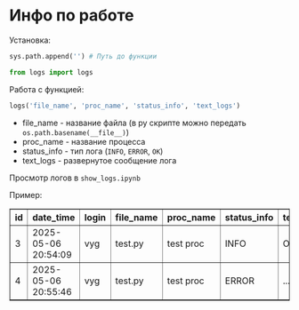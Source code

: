 # Инфо по работе

Установка:
```py
sys.path.append('') # Путь до функции

from logs import logs
```

Работа с функцией:
```py
logs('file_name', 'proc_name', 'status_info', 'text_logs')
```
- file_name - название файла (в py скрипте можно передать `os.path.basename(__file__)`)
- proc_name - название процесса
- status_info - тип лога (`INFO`, `ERROR`, `OK`) 
- text_logs - развернутое сообщение лога

Просмотр логов в `show_logs.ipynb`

Пример:

<div>
<style scoped>
    .dataframe tbody tr th:only-of-type {
        vertical-align: middle;
    }

    .dataframe tbody tr th {
        vertical-align: top;
    }

    .dataframe thead th {
        text-align: right;
    }
</style>
<table border="1" class="dataframe">
  <thead>
    <tr style="text-align: right;">
      <th>id</th>
      <th>date_time</th>
      <th>login</th>
      <th>file_name</th>
      <th>proc_name</th>
      <th>status_info</th>
      <th>text_logs</th>
    </tr>
  </thead>
  <tbody>
    <tr>
      <td>3</td>
      <td>2025-05-06 20:54:09</td>
      <td>vyg</td>
      <td>test.py</td>
      <td>test proc</td>
      <td>INFO</td>
      <td>OK</td>
    </tr>
    <tr>
      <td>4</td>
      <td>2025-05-06 20:55:46</td>
      <td>vyg</td>
      <td>test.py</td>
      <td>test proc</td>
      <td>ERROR</td>
      <td>...</td>
    </tr>
  </tbody>
</table>
</div>
